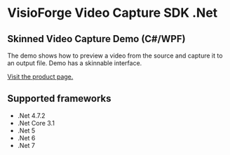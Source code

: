 ﻿# VisioForge Video Capture SDK .Net

## Skinned Video Capture Demo (C#/WPF)

The demo shows how to preview a video from the source and capture it to an output file. Demo has a skinnable interface.

[Visit the product page.](https://www.visioforge.com/video-capture-sdk-net)

## Supported frameworks

* .Net 4.7.2
* .Net Core 3.1
* .Net 5
* .Net 6
* .Net 7